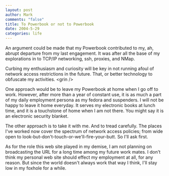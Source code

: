 ```yaml
--- 
layout: post
author: Mark
comments: "false"
title: To Powerbook or not to Powerbook
date: 2004-5-29
categories: life
---
```

An argument could be made that my Powerbook contributed to my, ah, abrupt departure from my last engagement. It was after all the base of my explorations in to TCP/IP networking, ssh, proxies, and NMap.

Curbing my enthusiasm and curiosity will be key in not running afoul of network access restrictions in the future. That, or better technology to obfuscate my activities. &lt;grin /&gt;

One approach would be to leave my Powerbook at home when I go off to work. However, after more than a year of constant use, it is as much a part of my daily employment persona as my fedora and suspenders. I will not be happy to leave it home everyday. It serves my electronic books at lunch time, and it is a touchstone of home when I am not there. You might say it is an electronic security blanket.

The other approach is to take it with me. And to tread carefully. The places I've worked now cover the spectrum of network access policies; from wide open to look-but-don't-touch-or-we'll-fire-your-butt. So I'll ask first.

As for the role this web site played in my demise, I am not planning on broadcasting the URL for a long time among my future work mates. I don't think my personal web site should effect my employment at all, for any reason. But since the world doesn't always work that way I think, I'll stay low in my foxhole for a while.
